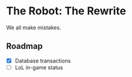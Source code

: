# The Robot: The Rewrite

We all make mistakes.

## Roadmap

- [x] Database transactions
- [ ] LoL in-game status
